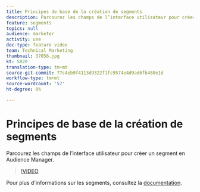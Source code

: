 ```yaml
---
title: Principes de base de la création de segments
description: Parcourez les champs de l’interface utilisateur pour créer un segment en Audience Manager.
feature: segments
topics: null
audience: marketer
activity: use
doc-type: feature video
team: Technical Marketing
thumbnail: 37056.jpg
kt: 5820
translation-type: tm+mt
source-git-commit: 77c4eb9f4113d9322f1fc9574e4d9ad6fb480e1d
workflow-type: tm+mt
source-wordcount: '57'
ht-degree: 0%

---
```



# Principes de base de la création de segments

Parcourez les champs de l’interface utilisateur pour créer un segment en Audience Manager.

>[!VIDEO](https://video.tv.adobe.com/v/37056/?quality=12&learn=on)

Pour plus d&#39;informations sur les segments, consultez la [documentation](https://docs.adobe.com/content/help/en/audience-manager/user-guide/features/segments/segments-purpose.html).
